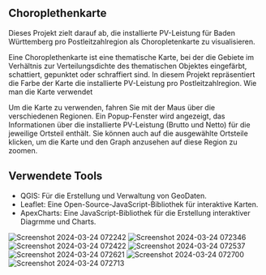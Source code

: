 
## Choroplethenkarte
Dieses Projekt zielt darauf ab, die installierte PV-Leistung für Baden Württemberg
pro Postleitzahlregion als Choropletenkarte zu visualisieren.

Eine Choroplethenkarte ist eine thematische Karte, bei der die Gebiete im Verhältnis zur
Verteilungsdichte des thematischen Objektes eingefärbt, schattiert, gepunktet oder schraffiert sind.
In diesem Projekt repräsentiert die Farbe der Karte die installierte PV-Leistung pro Postleitzahlregion.
Wie man die Karte verwendet

Um die Karte zu verwenden, fahren Sie mit der Maus über die verschiedenen Regionen.
Ein Popup-Fenster wird angezeigt, das Informationen über die installierte PV-Leistung
(Brutto und Netto) für die jeweilige Ortsteil enthält. Sie können auch auf die ausgewählte
Ortsteile klicken, um die Karte und den Graph anzusehen auf diese Region zu zoomen. 

## Verwendete Tools
- QGIS: Für die Erstellung und Verwaltung von GeoDaten.
- Leaflet: Eine Open-Source-JavaScript-Bibliothek für interaktive Karten.
- ApexCharts: Eine JavaScript-Bibliothek für die Erstellung interaktiver Diagrmme und Charts.

  
![Screenshot 2024-03-24 072242](https://github.com/leilanilr/pv-kataster/assets/161704838/5bb7ad3f-22e2-4337-8f0f-dfa32c180f9d)
![Screenshot 2024-03-24 072346](https://github.com/leilanilr/pv-kataster/assets/161704838/d15bbfff-81a6-4c9d-8063-cc65255f044b)
![Screenshot 2024-03-24 072422](https://github.com/leilanilr/pv-kataster/assets/161704838/51b44f04-d0e1-4879-9879-3f2345f3e5ac)
![Screenshot 2024-03-24 072537](https://github.com/leilanilr/pv-kataster/assets/161704838/c92e4102-fe32-4651-85ba-b14f41de701b)
![Screenshot 2024-03-24 072621](https://github.com/leilanilr/pv-kataster/assets/161704838/da7a9c04-e73e-4ccc-a132-4300423f3a02)
![Screenshot 2024-03-24 072700](https://github.com/leilanilr/pv-kataster/assets/161704838/314ce4ac-0b40-4cb0-9453-c52dfc5b3a0f)
![Screenshot 2024-03-24 072713](https://github.com/leilanilr/pv-kataster/assets/161704838/7e4d13ed-9eb1-4b68-b8b1-46b0c45f509d)
